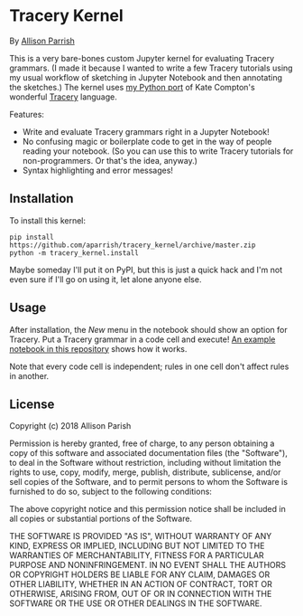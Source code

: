 # Tracery Kernel

By [Allison Parrish](http://www.decontextualize.com/)

This is a very bare-bones custom Jupyter kernel for evaluating Tracery
grammars. (I made it because I wanted to write a few Tracery tutorials using my
usual workflow of sketching in Jupyter Notebook and then annotating the
sketches.) The kernel uses [my Python
port](https://github.com/aparrish/pytracery) of Kate Compton's wonderful
[Tracery](http://tracery.io/) language.

Features:

* Write and evaluate Tracery grammars right in a Jupyter Notebook!
* No confusing magic or boilerplate code to get in the way of people reading
  your notebook. (So you can use this to write Tracery tutorials for
  non-programmers. Or that's the idea, anyway.)
* Syntax highlighting and error messages!

## Installation

To install this kernel:

    pip install https://github.com/aparrish/tracery_kernel/archive/master.zip
    python -m tracery_kernel.install

Maybe someday I'll put it on PyPI, but this is just a quick hack and I'm not
even sure if I'll go on using it, let alone anyone else.

## Usage

After installation, the *New* menu in the notebook should show an option for
Tracery. Put a Tracery grammar in a code cell and execute! [An example notebook
in this repository](example-notebook.ipynb) shows how it works.

Note that every code cell is independent; rules in one cell don't affect rules
in another.

## License

Copyright (c) 2018 Allison Parish

Permission is hereby granted, free of charge, to any person obtaining a copy of
this software and associated documentation files (the "Software"), to deal in
the Software without restriction, including without limitation the rights to
use, copy, modify, merge, publish, distribute, sublicense, and/or sell copies
of the Software, and to permit persons to whom the Software is furnished to do
so, subject to the following conditions:

The above copyright notice and this permission notice shall be included in all
copies or substantial portions of the Software.

THE SOFTWARE IS PROVIDED "AS IS", WITHOUT WARRANTY OF ANY KIND, EXPRESS OR
IMPLIED, INCLUDING BUT NOT LIMITED TO THE WARRANTIES OF MERCHANTABILITY,
FITNESS FOR A PARTICULAR PURPOSE AND NONINFRINGEMENT. IN NO EVENT SHALL THE
AUTHORS OR COPYRIGHT HOLDERS BE LIABLE FOR ANY CLAIM, DAMAGES OR OTHER
LIABILITY, WHETHER IN AN ACTION OF CONTRACT, TORT OR OTHERWISE, ARISING FROM,
OUT OF OR IN CONNECTION WITH THE SOFTWARE OR THE USE OR OTHER DEALINGS IN THE
SOFTWARE.

